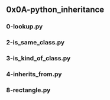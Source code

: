 ## 0x0A-python_inheritance
### 0-lookup.py
### 2-is_same_class.py
### 3-is_kind_of_class.py
### 4-inherits_from.py
### 8-rectangle.py
